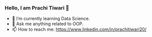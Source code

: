 ### Hello, I am Prachi Tiwari 👋

- 🌱 I’m currently learning Data Science.
- 💬 Ask me anything related to OOP.
- 📫 How to reach me: https://www.linkedin.com/in/prachitiwari20/


